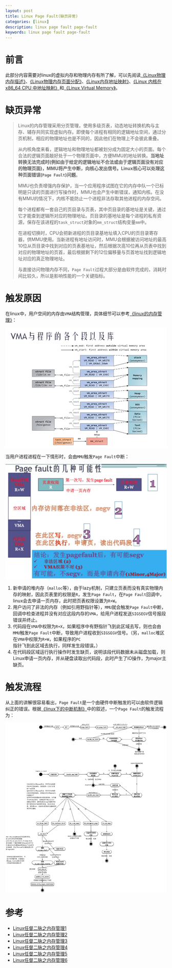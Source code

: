 ```yaml
---
layout: post
title: Linux Page Fault(缺页异常)
categories: [linux]
description: linux page fault page-fault
keywords: linux page fault page-fault
---
```


# 前言
此部分内容需要对linux的虚拟内存和物理内存有所了解，可以先阅读[《Linux物理内存描述》](/images/posts/memory/Linux_Physical_Memory_Description.pdf)、[《Linux物理内存页面分配》](/images/posts/memory/Linux_Physical_Memory_Page_Allocation.pdf)、[《Linux内存地址映射》](/images/posts/memory/Linux_Memory_Address_Mapping.pdf)、[《Linux 内核在 x86_64 CPU 中地址映射》](/images/posts/memory/Linux_x64_Memory_Address_Mapping.pdf)和[《Linux Virtual Memory》](/images/posts/memory/VM.pdf)。

# 缺页异常

> Linux的内存管理采用分页管理，使用多级页表，动态地址转换机构与主存、辅存共同实现虚拟内存。即使每个进程有相同的逻辑地址空间，通过分页机制，相应的物理地址也是不同的，因此他们在物理上不会彼此重叠。
>
> 从内核角度来看，逻辑地址和物理地址都被划分成为固定大小的页面。每个合法的逻辑页面敲好处于一个物理页面中，方便MMU的地址转换。**当地址转换无法完成时(例如由于给定的逻辑地址不合法或由于逻辑页面没有对应的物理页面)，MMU将产生中断，向核心发出信号。Linux核心可以处理这种页面错误(`Page Fault`)问题**。
>
> MMU也负责增强内存保护，当一个应用程序试图在它的内存中队一个已标明是只读的页面进行写操作时，MMU也会产生中断错误，通知内核。在没有MMU的情况下，内核不能防止一个进程非法存取其他进程的内存空间。
>
> 每个进程都有一套自己的页目录与页表，其中页目录的基地址是关键，通过它才能查到逻辑所对应的物理地址。页目录的基地址是每个进程的私有资源，保存在该进程的`task_struct`对象的`mm_struct`结构变量`mm`中。
>
> 在进程切换时，CPU会把新进程的页目录基地址填入CPU的页目录寄存器，供MMU使用。当新进程有地址访问时，MMU会根据被访问地址的最高10位从页目录中找到对应的页表基地址，然后根据次高10位再从页表中找到对应的物理地址的页首，最后根据剩下的12位偏移量与页首地址找到逻辑地址对应的真正物理地址。
>
> 与直接访问物理内存不同，`Page Fault`过程大部分是由软件完成的，消耗时间比较久，所以是影响性能的一个关键指标。

# 触发原因

在linux中，用户空间的内存由`VMA`结构管理，具体细节可以参考[《linux的内存管理》](http://kernel.pursuitofcloud.org/531037)：

![](/images/posts/memory/linux-memory-vma.png)

当用户进程进程在一下情形时，会由`MMU`触发`Page Fault`中断：

![](/images/posts/memory/linux-memory-page-fault-reason.jpg)

1. 新申请的堆内存（`malloc`等），由于lazy机制，只建立页表而没有真实物理内存的映射，因此页表里的权限是`R`，发生`Page Fault`，在`Page Fault`回调中，linux会去申请一页内存，此时把页表权限设置为`R+W`。
2. 用户访问了非法的内存（例如引用野指针等），`MMU`就会触发`Page Fault`中断，回调中检查进程并没有对应这段内存的`VMA`，给用户进程发送`SIGSEGV`信号报段错误并终止。
3. 代码段在`VMA`中权限为`R+X`，如果程序中有野指针飞到此区域去写，则也会由`MMU`触发`Page Fault`中断，导致用户进程收到`SIGSEGV`信号。（另，`malloc`堆区在`VMA`中权限为`R+W`，如果程序的`PC`指针飞到此区域去执行，同样发生段错误。）
4. 在代码段区域运行执行操作时发生缺页，说明该段代码数据未从磁盘加载，则Linux申请一页内存，并从硬盘读取出代码段，此时产生了IO操作，为major主缺页。

# 触发流程

从上面的讲解很容易看出，`Page Fault`是一个由硬件中断触发的可以由软件逻辑纠正的错误。根据[《linux下的中断机制》](/2019/03/05/linux-interrupt-and-trap/)中的叙述，一个`Page Fault`的触发流程为：

![](/images/posts/memory/page-fault-interrupt.png)

# 参考

* [Linux任督二脉之内存管理1](/images/posts/memory/Linux任督二脉之内存管理1.pdf)
* [Linux任督二脉之内存管理2](/images/posts/memory/Linux任督二脉之内存管理2.pdf)
* [Linux任督二脉之内存管理3](/images/posts/memory/Linux任督二脉之内存管理3.pdf)
* [Linux任督二脉之内存管理4](/images/posts/memory/Linux任督二脉之内存管理4.pdf)
* [Linux任督二脉之内存管理5](/images/posts/memory/Linux任督二脉之内存管理5.pdf)
* [Linux任督二脉之内存管理6](/images/posts/memory/Linux任督二脉之内存管理6.pdf)
